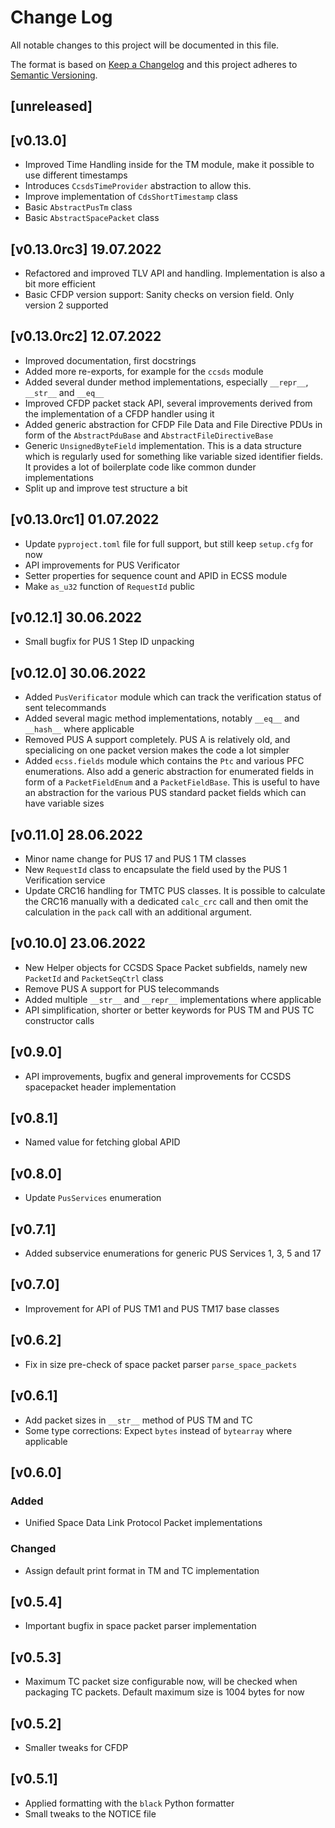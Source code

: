Change Log
=======

All notable changes to this project will be documented in this file.

The format is based on [Keep a Changelog](http://keepachangelog.com/)
and this project adheres to [Semantic Versioning](http://semver.org/).

## [unreleased]

## [v0.13.0]

- Improved Time Handling inside for the TM module, make it possible
  to use different timestamps
- Introduces `CcsdsTimeProvider` abstraction to allow this.
- Improve implementation of `CdsShortTimestamp` class
- Basic `AbstractPusTm` class
- Basic `AbstractSpacePacket` class

## [v0.13.0rc3] 19.07.2022

- Refactored and improved TLV API and handling. Implementation is also a bit more efficient
- Basic CFDP version support: Sanity checks on version field. Only version 2 supported

## [v0.13.0rc2] 12.07.2022

- Improved documentation, first docstrings
- Added more re-exports, for example for the `ccsds` module
- Added several dunder method implementations, especially `__repr__`, `__str__` and `__eq__`
- Improved CFDP packet stack API, several improvements derived from the implementation
  of a CFDP handler using it
- Added generic abstraction for CFDP File Data and File Directive PDUs in form of the
  `AbstractPduBase` and `AbstractFileDirectiveBase`
- Generic `UnsignedByteField` implementation. This is a data structure which is regularly
  used for something like variable sized identifier fields. It provides a lot of boilerplate
  code like common dunder implementations
- Split up and improve test structure a bit

## [v0.13.0rc1] 01.07.2022

- Update `pyproject.toml` file for full support, but still keep `setup.cfg` for now
- API improvements for PUS Verificator
- Setter properties for sequence count and APID in ECSS module
- Make `as_u32` function of `RequestId` public

## [v0.12.1] 30.06.2022

- Small bugfix for PUS 1 Step ID unpacking

## [v0.12.0] 30.06.2022

- Added `PusVerificator` module which can track the verification status of sent telecommands
- Added several magic method implementations, notably `__eq__` and `__hash__` where 
  applicable
- Removed PUS A support completely. PUS A is relatively old, and specialicing on one packet version
  makes the code a lot simpler
- Added `ecss.fields` module which contains the `Ptc` and various PFC enumerations. Also add
  a generic abstraction for enumerated fields in form of a `PacketFieldEnum` and a
  `PacketFieldBase`. This is useful to have an abstraction for the various PUS standard packet
  fields which can have variable sizes

## [v0.11.0] 28.06.2022

- Minor name change for PUS 17 and PUS 1 TM classes
- New `RequestId` class to encapsulate the field used by the PUS 1 Verification
  service
- Update CRC16 handling for TMTC PUS classes. It is possible to calculate the CRC16
  manually with a dedicated `calc_crc` call and then omit the calculation in
  the `pack` call with an additional argument.

## [v0.10.0] 23.06.2022

- New Helper objects for CCSDS Space Packet subfields, namely new
  `PacketId` and `PacketSeqCtrl` class
- Remove PUS A support for PUS telecommands
- Added multiple `__str__` and `__repr__` implementations where
  applicable
- API simplification, shorter or better keywords for PUS TM and PUS TC
  constructor calls

## [v0.9.0]

- API improvements, bugfix and general improvements for CCSDS spacepacket
  header implementation

## [v0.8.1]

- Named value for fetching global APID

## [v0.8.0]

- Update `PusServices` enumeration

## [v0.7.1]

- Added subservice enumerations for generic PUS Services 1, 3, 5 and 17

## [v0.7.0]

- Improvement for API of PUS TM1 and PUS TM17 base classes

## [v0.6.2]

- Fix in size pre-check of space packet parser `parse_space_packets`

## [v0.6.1]

- Add packet sizes in `__str__` method of PUS TM and TC
- Some type corrections: Expect `bytes` instead of `bytearray` where applicable

## [v0.6.0]

### Added

- Unified Space Data Link Protocol Packet implementations


### Changed

- Assign default print format in TM and TC implementation

## [v0.5.4]

- Important bugfix in space packet parser implementation

## [v0.5.3]

- Maximum TC packet size configurable now, will be checked when packaging TC packets.
  Default maximum size is 1004 bytes for now

## [v0.5.2]

- Smaller tweaks for CFDP

## [v0.5.1]

- Applied formatting with the `black` Python formatter
- Small tweaks to the NOTICE file
